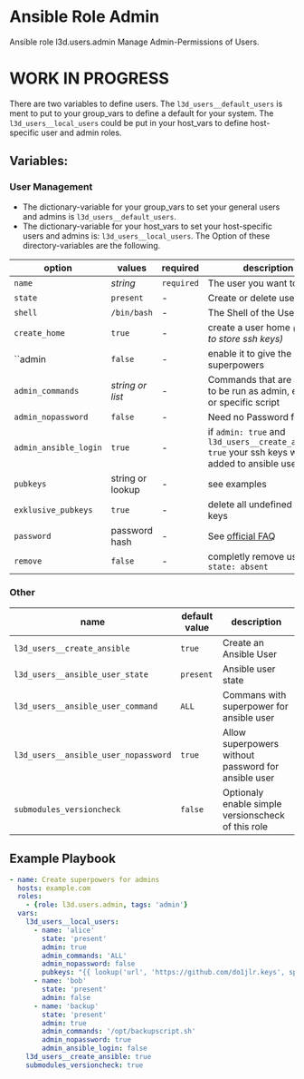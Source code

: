  Ansible Role Admin
====================

Ansible role l3d.users.admin Manage Admin-Permissions of Users.

# WORK IN PROGRESS

There are two variables to define users. The ``l3d_users__default_users`` is ment to put to your group_vars to define a default for your system. The ``l3d_users__local_users`` could be put in your host_vars to define host-specific user and admin roles.

 Variables:
-----------

### User Management

+ The dictionary-variable for your group_vars to set your general users and admins is ``l3d_users__default_users``.
+ The dictionary-variable for your host_vars to set your host-specific users and admins is: ``l3d_users__local_users``.
The Option of these directory-variables are the following.

| option | values | required | description |
| ------ | ------ | --- | --- |
| ``name``   | *string* | ``required`` | The user you want to create |
| ``state``  | ``present`` | - | Create or delete user |
| ``shell`` | ``/bin/bash`` | - | The Shell of the User |
| ``create_home`` | ``true`` | - | create a user home *(needed to store ssh keys)* |
| ``admin | ``false`` | - | enable it to give the user superpowers |
| ``admin_commands`` | *string or list* | - | Commands that are allows to be run as admin, eg. 'ALL' or specific script |
| ``admin_nopassword`` | ``false`` | - | Need no Password for sudo |
| ``admin_ansible_login`` | ``true`` | - |if ``admin: true`` and ``l3d_users__create_ansible: true`` your ssh keys will be added to ansible user |
| ``pubkeys`` | string or lookup | - | see examples |
| ``exklusive_pubkeys`` | ``true`` | - | delete all undefined ssh keys |
| ``password`` | password hash | - | See [official FAQ](https://docs.ansible.com/ansible/latest/reference_appendices/faq.html#how-do-i-generate-encrypted-passwords-for-the-user-module) |
| ``remove`` | ``false`` | - | completly remove user if ``state: absent`` |

### Other

| name | default value | description |
| ---  | --- | --- |
| ``l3d_users__create_ansible`` | ``true`` | Create an Ansible User |
| ``l3d_users__ansible_user_state`` | ``present`` | Ansible user state |
| ``l3d_users__ansible_user_command`` | ``ALL`` | Commans with superpower for ansible user |
| ``l3d_users__ansible_user_nopassword`` | ``true`` | Allow superpowers without password for ansible user |
| ``submodules_versioncheck`` | ``false`` | Optionaly enable simple versionscheck of this role |

 Example Playbook
-----------------
```yaml
- name: Create superpowers for admins
  hosts: example.com
  roles:
    - {role: l3d.users.admin, tags: 'admin'}
  vars:
    l3d_users__local_users:
      - name: 'alice'
        state: 'present'
        admin: true
        admin_commands: 'ALL'
        admin_nopassword: false
        pubkeys: "{{ lookup('url', 'https://github.com/do1jlr.keys', split_lines=False) }}"
      - name: 'bob'
        state: 'present'
        admin: false
      - name: 'backup'
        state: 'present'
        admin: true
        admin_commands: '/opt/backupscript.sh'
        admin_nopassword: true
        admin_ansible_login: false
    l3d_users__create_ansible: true
    submodules_versioncheck: true
```
